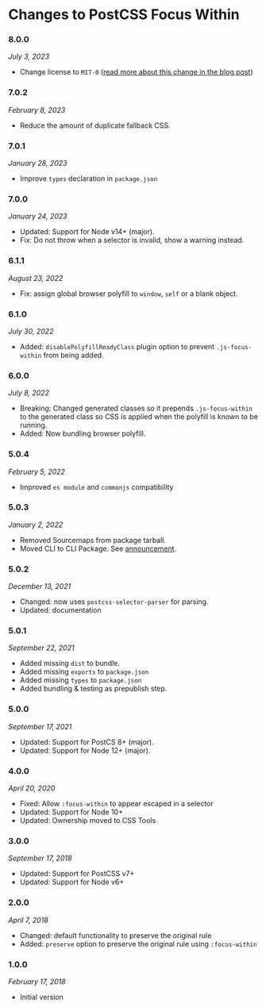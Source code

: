 # Changes to PostCSS Focus Within

### 8.0.0

_July 3, 2023_

- Change license to `MIT-0` ([read more about this change in the blog post](https://preset-env.cssdb.org/blog/license-change/))

### 7.0.2

_February 8, 2023_

- Reduce the amount of duplicate fallback CSS.

### 7.0.1

_January 28, 2023_

- Improve `types` declaration in `package.json`

### 7.0.0

_January 24, 2023_

- Updated: Support for Node v14+ (major).
- Fix: Do not throw when a selector is invalid, show a warning instead.

### 6.1.1

_August 23, 2022_

- Fix: assign global browser polyfill to `window`, `self` or a blank object.

### 6.1.0

_July 30, 2022_

- Added: `disablePolyfillReadyClass` plugin option to prevent `.js-focus-within` from being added.

### 6.0.0

_July 8, 2022_

- Breaking: Changed generated classes so it prepends `.js-focus-within` to the
generated class so CSS is applied when the polyfill is known to be running.
- Added: Now bundling browser polyfill.

### 5.0.4

_February 5, 2022_

- Improved `es module` and `commonjs` compatibility

### 5.0.3

_January 2, 2022_

- Removed Sourcemaps from package tarball.
- Moved CLI to CLI Package. See [announcement](https://github.com/csstools/postcss-plugins/discussions/121).

### 5.0.2

_December 13, 2021_

- Changed: now uses `postcss-selector-parser` for parsing.
- Updated: documentation

### 5.0.1

_September 22, 2021_

- Added missing `dist` to bundle.
- Added missing `exports` to `package.json`
- Added missing `types` to `package.json`
- Added bundling & testing as prepublish step.

### 5.0.0

_September 17, 2021_

- Updated: Support for PostCS 8+ (major).
- Updated: Support for Node 12+ (major).

### 4.0.0

_April 20, 2020_

- Fixed: Allow `:focus-within` to appear escaped in a selector
- Updated: Support for Node 10+
- Updated: Ownership moved to CSS Tools

### 3.0.0

_September 17, 2018_

- Updated: Support for PostCSS v7+
- Updated: Support for Node v6+

### 2.0.0

_April 7, 2018_

- Changed: default functionality to preserve the original rule
- Added: `preserve` option to preserve the original rule using `:focus-within`

### 1.0.0

_February 17, 2018_

- Initial version
